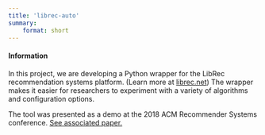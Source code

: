 ```yaml
---
title: 'librec-auto'
summary:
    format: short
---
```


#### Information

In this project, we are developing a Python wrapper for the LibRec recommendation systems platform. (Learn more at [librec.net](http://librec.net)) The wrapper makes it easier for researchers to experiment with a variety of algorithms and configuration options. 

The tool was presented as a demo at the 2018 ACM Recommender Systems conference. [See associated paper.](../../pubs/2018_recsys_librec/) 







